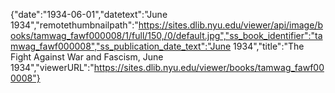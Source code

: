 {"date":"1934-06-01","datetext":"June 1934","remotethumbnailpath":"https://sites.dlib.nyu.edu/viewer/api/image/books/tamwag_fawf000008/1/full/150,/0/default.jpg","ss_book_identifier":"tamwag_fawf000008","ss_publication_date_text":"June 1934","title":"The Fight Against War and Fascism, June 1934","viewerURL":"https://sites.dlib.nyu.edu/viewer/books/tamwag_fawf000008"}
